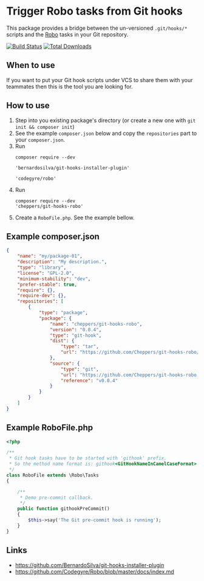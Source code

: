 
# Trigger Robo tasks from Git hooks

This package provides a bridge between the un-versioned `.git/hooks/*` scripts
and the [Robo](http://robo.li) tasks in your Git repository.

[![Build Status](https://travis-ci.org/Cheppers/git-hooks-robo.svg?branch=master)](https://travis-ci.org/Cheppers/git-hooks-robo)
[![Total Downloads](https://poser.pugx.org/cheppers/git-hooks-robo/downloads.png)](https://packagist.org/packages/cheppers/git-hooks-robo)


## When to use

If you want to put your Git hook scripts under VCS to share them with your
teammates then this is the tool you are looking for.


## How to use

1. Step into you existing package's directory (or create a new one with `git init && composer init`)
1. See the example `composer.json` below and copy the `repositories` part to 
   your `composer.json`.
1. Run <pre><code>composer require --dev \
  'bernardosilva/git-hooks-installer-plugin' \
  'codegyre/robo'</code></pre>
1. Run <pre><code>composer require --dev 'cheppers/git-hooks-robo'</code></pre>
1. Create a `RoboFile.php`. See the example bellow.


## Example composer.json

```JSON
{
    "name": "my/package-01",
    "description": "My description.",
    "type": "library",
    "license": "GPL-2.0",
    "minimum-stability": "dev",
    "prefer-stable": true,
    "require": {},
    "require-dev": {},
    "repositories": [
        {
            "type": "package",
            "package": {
                "name": "cheppers/git-hooks-robo",
                "version": "0.0.4",
                "type": "git-hook",
                "dist": {
                    "type": "tar",
                    "url": "https://github.com/Cheppers/git-hooks-robo/releases/download/v0.0.4/v0.0.4.tar.gz"
                },
                "source": {
                    "type": "git",
                    "url": "https://github.com/Cheppers/git-hooks-robo.git",
                    "reference": "v0.0.4"
                }
            }
        }
    ]
}
```


## Example RoboFile.php

```php
<?php

/**
 * Git hook tasks have to be started with 'githook' prefix.
 * So the method name format is: githook<GitHookNameInCamelCaseFormat>
 */
class RoboFile extends \Robo\Tasks
{

    /**
     * Demo pre-commit callback.
     */
    public function githookPreCommit()
    {
        $this->say('The Git pre-commit hook is running');
    }
}
```


## Links

* https://github.com/BernardoSilva/git-hooks-installer-plugin
* https://github.com/Codegyre/Robo/blob/master/docs/index.md
